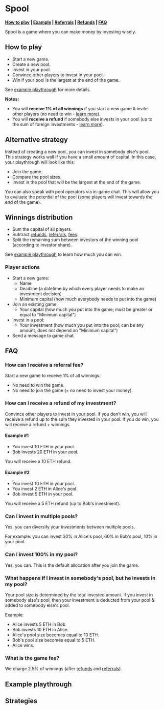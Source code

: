 # Spool

**[How to play](#how-to-play) | [Example](#example-playthrough) | [Referrals](#how-can-i-receive-a-referral-fee) | [Refunds](#how-can-i-receive-a-refund-of-my-investment) | [FAQ](#faq)**

Spool is a game where you can make money by investing wisely.

## How to play

* Start a new game.
* Create a new pool.
* Invest in your pool.
* Convince other players to invest in your pool.
* Win if your pool is the largest at the end of the game.

See [example playthrough](#example-playthrough) for more details.

**Notes:**

* You will **receive 1% of all winnings** if you start a new game & invite other players (no need to win - [learn more](#how-can-i-receive-a-referral-fee)).
* You will **receive a refund** if somebody else invests in your pool (up to the sum of foreign investments - [learn more](#how-can-i-receive-a-refund)).

## Alternative strategy

Instead of creating a new pool, you can invest in somebody else's pool. This strategy works well if you have a small amount of capital. In this case, your playthrough will look like this:

* Join the game.
* Compare the pool sizes.
* Invest in the pool that will be the largest at the end of the game.

You can also speak with pool operators via in-game chat. This will allow you to evaluate the potential of the pool (some players will invest towards the end of the game). 

## Winnings distribution

* Sum the capital of all players.
* Subtract [refunds](#how-can-i-receive-a-refund-of-my-investment), [referrals](#how-can-i-receive-a-referral-fee), [fees](#what-is-the-game-fee).
* Split the remaining sum between investors of the winning pool (according to investor share).

See [example playthrough](#example-playthrough) to learn how much you can win.

### Player actions

* Start a new game:
  * Name
  * Deadline (a datetime by which every player needs to make an investment decision)
  * Minimum capital (how much everybody needs to put into the game)
* Join an existing game:
  * Your capital (how much you put into the game; must be greater or equal to "Minimum capital")
* Invest in a pool:
  * Your investment (how much you put into the pool; can be any amount, does not depend on "Minimum capital")
* Send a message to game chat.

## FAQ

### How can I receive a referral fee?

Start a new game to receive 1% of all winnings. 

* No need to win the game.
* No need to join the game (= no need to invest your money).

### How can I receive a refund of my investment?

Convince other players to invest in your pool. If you don't win, you will receive a refund up to the sum they invested in your pool. If you do win, you will receive a refund + winnings.

#### Example #1

* You invest 10 ETH in your pool.
* Bob invests 20 ETH in your pool.

You will receive a 10 ETH refund.

#### Example #2

* You invest 10 ETH in your pool.
* You invest 2 ETH in Alice's pool.
* Bob invest 5 ETH in your pool.

You will receive a 5 ETH refund (up to Bob's investment). 

### Can I invest in multiple pools?

Yes, you can diversify your investments between multiple pools.

For example: you can invest 30% in Alice's pool, 60% in Bob's pool, 10% in your pool.

### Can I invest 100% in my pool?

Yes, you can. This is the default allocation after you join the game. 

### What happens if I invest in somebody's pool, but he invests in my pool?

Your pool size is determined by the total invested amount. If you invest in somebody else's pool, then your investment is deducted from your pool & added to somebody else's pool.

Example:
* Alice invests 5 ETH in Bob.
* Bob invests 10 ETH in Alice.
* Alice's pool size becomes equal to 10 ETH.
* Bob's pool size becomes equal to 5 ETH.
* Alice wins.

### What is the game fee?

We charge 2.5% of winnings (after [refunds](#how-can-i-receive-a-refund-of-my-investment) and [referrals](#how-can-i-receive-a-referral-fee)).

## Example playthrough

## Strategies
